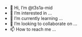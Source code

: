 - 👋 Hi, I’m @t3s1a-mid
- 👀 I’m interested in ...
- 🌱 I’m currently learning ...
- 💞️ I’m looking to collaborate on ...
- 📫 How to reach me ...

<!---
t3s1a-mid/t3s1a-mid is a ✨ special ✨ repository because its `README.md` (this file) appears on your GitHub profile.
You can click the Preview link to take a look at your changes.
--->
